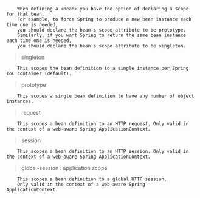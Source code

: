 
        When defining a <bean> you have the option of declaring a scope for that bean. 
        For example, to force Spring to produce a new bean instance each time one is needed, 
        you should declare the bean's scope attribute to be prototype. 
        Similarly, if you want Spring to return the same bean instance each time one is needed, 
        you should declare the bean's scope attribute to be singleton.


> singleton

        This scopes the bean definition to a single instance per Spring IoC container (default).
	
> prototype

        This scopes a single bean definition to have any number of object instances.

> request

        This scopes a bean definition to an HTTP request. Only valid in the context of a web-aware Spring ApplicationContext.

> session

        This scopes a bean definition to an HTTP session. Only valid in the context of a web-aware Spring ApplicationContext.
 	

> global-session : application scope

        This scopes a bean definition to a global HTTP session. 
        Only valid in the context of a web-aware Spring ApplicationContext.

